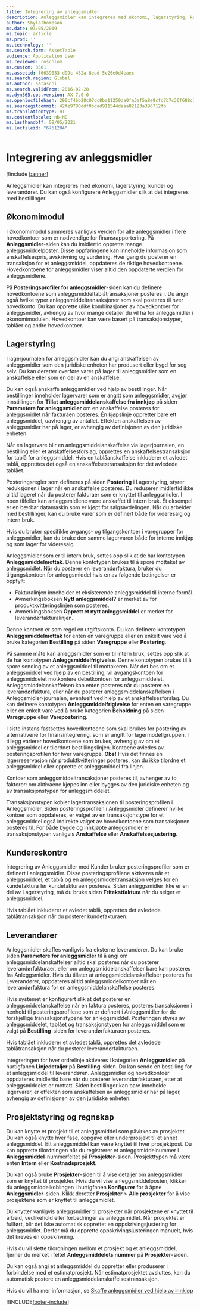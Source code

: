 ```yaml
---
title: Integrering av anleggsmidler
description: Anleggsmidler kan integreres med økonomi, lagerstyring, kunder og leverandører. Du kan også konfigurere Anleggsmidler slik at det integreres med bestillinger.
author: ShylaThompson
ms.date: 03/05/2019
ms.topic: article
ms.prod: ''
ms.technology: ''
ms.search.form: AssetTable
audience: Application User
ms.reviewer: roschlom
ms.custom: 3501
ms.assetid: f0639053-d99c-432a-8ead-5c26e0d4eaec
ms.search.region: Global
ms.author: saraschi
ms.search.validFrom: 2016-02-28
ms.dyn365.ops.version: AX 7.0.0
ms.openlocfilehash: 290cf4bb28c07dc8ba11250da0fa3af5a8e9cfd7b7c36f688c7f40742dc57b31
ms.sourcegitcommit: 42fe9790ddf0bdad911544deaa82123a396712fb
ms.translationtype: HT
ms.contentlocale: nb-NO
ms.lasthandoff: 08/05/2021
ms.locfileid: "6761284"
---
```

# <a name="fixed-assets-integration"></a>Integrering av anleggsmidler

[!include [banner](../includes/banner.md)]

Anleggsmidler kan integreres med økonomi, lagerstyring, kunder og leverandører. Du kan også konfigurere Anleggsmidler slik at det integreres med bestillinger.

## <a name="general-ledger"></a>Økonomimodul

I Økonomimodul summeres vanligvis verdien for alle anleggsmidler i flere hovedkontoer som er nødvendige for finansrapportering. På **Anleggsmidler**-siden kan du imidlertid opprette mange anleggsmiddelposter. Disse oppføringene kan inneholde informasjon som anskaffelsespris, avskrivning og vurdering. Hver gang du posterer en transaksjon for et anleggsmiddel, oppdateres de riktige hovedkontoene. Hovedkontoene for anleggsmidler viser alltid den oppdaterte verdien for anleggsmidlene.

På **Posteringsprofiler for anleggsmidler**-siden kan du definere hovedkontoene som anleggsmiddeltablåtransaksjoner posteres i. Du angir også hvilke typer anleggsmiddeltransaksjoner som skal posteres til hver hovedkonto. Du kan opprette ulike kombinasjoner av hovedkontoer for anleggsmidler, avhengig av hvor mange detaljer du vil ha for anleggsmidler i økonomimodulen. Hovedkontoer kan være basert på transaksjonstyper, tablåer og andre hovedkontoer.

## <a name="inventory-management"></a>Lagerstyring
I lagerjournalen for anleggsmidler kan du angi anskaffelsen av anleggsmidler som den juridiske enheten har produsert eller bygd for seg selv. Du kan deretter overføre varer på lager til anleggsmidler som en anskaffelse eller som en del av en anskaffelse. 

Du kan også anskaffe anleggsmidler ved hjelp av bestillinger. Når bestillinger inneholder lagervarer som er angitt som anleggsmidler, avgjør innstillingen for **Tillat anleggsmiddelanskaffelse fra innkjøp** på siden **Parametere for anleggsmidler** om en anskaffelse posteres for anleggsmidlet når fakturaen posteres. Én kjøpslinje oppretter bare ett anleggsmiddel, uavhengig av antallet. Effekten anskaffelsen av anleggsmidler har på lager, er avhengig av definisjonen av den juridiske enheten. 

Når en lagervare blir en anleggsmiddelanskaffelse via lagerjournalen, en bestilling eller et anskaffelsesforslag, opprettes en anskaffelsestransaksjon for tablå for anleggsmiddel. Hvis en tablåanskaffelse inkluderer et avledet tablå, opprettes det også en anskaffelsestransaksjon for det avledede tablået. 

Posteringsregler som defineres på siden **Postering** i Lagerstyring, styrer reduksjonen i lager når en anskaffelse posteres. Du reduserer imidlertid ikke alltid lageret når du posterer fakturaer som er knyttet til anleggsmidler. I noen tilfeller kan anleggsmidlene være anskaffet til intern bruk. Et eksempel er en bærbar datamaskin som er kjøpt for salgsavdelingen. Når du arbeider med bestillinger, kan du bruke varer som er definert både for videresalg og intern bruk. 

Hvis du bruker spesifikke avgangs- og tilgangskontoer i varegrupper for anleggsmidler, kan du bruke den samme lagervaren både for interne innkjøp og som lager for videresalg. 

Anleggsmidler som er til intern bruk, settes opp slik at de har kontotypen **Anleggsmiddelmottak**. Denne kontotypen brukes til å spore mottaket av anleggsmidlet. Når du posterer en leverandørfaktura, bruker du tilgangskontoen for anleggsmiddel hvis en av følgende betingelser er oppfylt:

-   Fakturalinjen inneholder et eksisterende anleggsmiddel til interne formål.
-   Avmerkingsboksen **Nytt anleggsmiddel?** er merket av for produktkvitteringslinjen som posteres.
-   Avmerkingsboksen **Opprett et nytt anleggsmiddel** er merket for leverandørfakturalinjen.

Denne kontoen er som regel en utgiftskonto. Du kan definere kontotypen **Anleggsmiddelmottak** for enten en varegruppe eller en enkelt vare ved å bruke kategorien **Bestilling** på siden **Varegruppe** eller **Postering**.

På samme måte kan anleggsmidler som er til intern bruk, settes opp slik at de har kontotypen **Anleggsmiddelfrigivelse**. Denne kontotypen brukes til å spore sending av et anleggsmiddel til mottakeren. Når det bes om et anleggsmiddel ved hjelp av en bestilling, vil avgangskontoen for anleggsmiddelet motkontere debetkontoen for anleggsmiddelet. Anleggsmiddelanskaffelsen kan enten posteres når du posterer en leverandørfaktura, eller når du posterer anleggsmiddelanskaffelsen i Anleggsmidler-journalen, eventuelt ved hjelp av et anskaffelsesforslag. Du kan definere kontotypen **Anleggsmiddelfrigivelse** for enten en varegruppe eller en enkelt vare ved å bruke kategorien **Beholdning** på siden **Varegruppe** eller **Varepostering**. 

I siste instans fastsettes hovedkontoene som skal brukes for postering av alternativene for finansintegrering, som er angitt for lagermodellgruppen. I tillegg varierer hovedkontoene som brukes, avhengig av om et anleggsmiddel er tilordnet bestillingslinjen. Kontoene avledes av posteringsprofilen for hver varegruppe. 
**Obs!** Hvis det finnes en lagerreservasjon når produktkvitteringer posteres, kan du ikke tilordne et anleggsmiddel eller opprette et anleggsmiddel fra linjen. 

Kontoer som anleggsmiddeltransaksjoner posteres til, avhenger av to faktorer: om aktivaene kjøpes inn eller bygges av den juridiske enheten og av transaksjonstypen for anleggsmiddelet. 

Transaksjonstypen kobler lagertransaksjonen til posteringsprofilen i Anleggsmidler. Siden posteringsprofilen i Anleggsmidler definerer hvilke kontoer som oppdateres, er valget av en transaksjonstype for et anleggsmiddel også indirekte valget av hovedkontoene som transaksjonen posteres til. For både bygde og innkjøpte anleggsmidler er transaksjonstypen vanligvis **Anskaffelse** eller **Anskaffelsesjustering**.

## <a name="accounts-receivable"></a>Kundereskontro
Integrering av Anleggsmidler med Kunder bruker posteringsprofiler som er definert i anleggsmidler. Disse posteringsprofilene aktiveres når et anleggsmiddel, et tablå og en anleggsmiddeltransaksjon velges for en kundefaktura før kundefakturaen posteres. Siden anleggsmidler ikke er en del av Lagerstyring, må du bruke siden **Fritekstfaktura** når du selger et anleggsmiddel. 

Hvis tablået inkluderer et avledet tablå, opprettes det avledede tablåtransaksjon når du posterer kundefakturaen.

## <a name="accounts-payable"></a>Leverandører
Anleggsmidler skaffes vanligvis fra eksterne leverandører. Du kan bruke siden **Parametere for anleggsmidler** til å angi om anleggsmiddelanskaffelser alltid skal posteres når du posterer leverandørfakturaer, eller om anleggsmiddelanskaffelser bare kan posteres fra Anleggsmidler. Hvis du tillater at anleggsmiddelanskaffelser posteres fra Leverandører, oppdateres alltid anleggsmiddelkontoer når en leverandørfaktura for en anleggsmiddelanskaffelse posteres. 

Hvis systemet er konfigurert slik at det posterer en anleggsmiddelanskaffelse når en faktura posteres, posteres transaksjonen i henhold til posteringsprofilene som er definert i Anleggsmidler for de forskjellige transaksjonstypene for anleggsmiddel. Posteringen styres av anleggsmiddelet, tablået og transaksjonstypen for anleggsmiddel som er valgt på **Bestilling**-siden før leverandørfakturaen posteres. 

Hvis tablået inkluderer et avledet tablå, opprettes det avledede tablåtransaksjon når du posterer leverandørfakturaen.

Integreringen for hver ordrelinje aktiveres i kategorien **Anleggsmidler** på hurtigfanen **Linjedetaljer** på **Bestilling**-siden. Du kan sende en bestilling for et anleggsmiddel til leverandøren. Anleggsmidler og hovedkontoer oppdateres imidlertid bare når du posterer leverandørfakturaen, etter at anleggsmiddelet er mottatt. Siden bestillinger kan bare inneholde lagervarer, er effekten som anskaffelsen av anleggsmidler har på lager, avhengig av definisjonen av den juridiske enheten.

## <a name="project-management-and-accounting"></a>Prosjektstyring og regnskap
Du kan knytte et prosjekt til et anleggsmiddel som påvirkes av prosjektet. Du kan også knytte hver fase, oppgave eller underprosjekt til et annet anleggsmiddel. Ett anleggsmiddel kan være knyttet til hver prosjektpost. Du kan opprette tilordningen når du registrerer et anleggsmiddelnummer i **Anleggsmiddel**-nummerfeltet på **Prosjekter**-siden. Prosjekttypen må være enten **Intern** eller **Kostnadsprosjekt**. 

Du kan også bruke **Prosjekter**-siden til å vise detaljer om anleggsmidler som er knyttet til prosjekter. Hvis du vil vise anleggsmiddelposten, klikker du anleggsmiddelkoblingen i hurtigfanen **Konfigurer** for å åpne **Anleggsmidler**-siden. Klikk deretter **Prosjekter** &gt; **Alle prosjekter** for å vise prosjektene som er knyttet til anleggsmidlet. 

Du knytter vanligvis anleggsmidler til prosjekter når prosjektene er knyttet til arbeid, vedlikehold eller forbedringer av anleggsmidlet. Når prosjektet er fullført, blir det ikke automatisk opprettet en oppskrivingsjustering for anleggsmidlet. Derfor må du opprette oppskrivingsjusteringen manuelt, hvis det kreves en oppskrivning. 

Hvis du vil slette tilordningen mellom et prosjekt og et anleggsmiddel, fjerner du merket i feltet **Anleggsmiddelets nummer** på **Prosjekter**-siden. 

Du kan også angi et anleggsmiddel du oppretter eller produserer i forbindelse med et estimatprosjekt. Når estimatprosjektet avsluttes, kan du automatisk postere en anleggsmiddelanskaffelsestransaksjon.

Hvis du vil ha mer informasjon, se [Skaffe anleggsmidler ved hjelp av innkjøp](acquire-assets-procurement.md)





[!INCLUDE[footer-include](../../includes/footer-banner.md)]